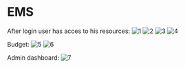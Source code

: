 # EMS

After login user has acces to his resources:
![1](https://github.com/user-attachments/assets/b0bc9fd4-e8b0-4f4f-aa11-fd4995ba9401)
![2](https://github.com/user-attachments/assets/07cf9dcb-54fc-4eb7-b3a6-6a02882c4448)
![3](https://github.com/user-attachments/assets/a4ae866f-d2a4-4480-b14a-808c64e3aedf)
![4](https://github.com/user-attachments/assets/84970966-1f25-4a5c-9f49-1081053663d0)
<!--![5](https://github.com/user-attachments/assets/eb410c30-720c-4ce7-aac9-d1faced2f45d)-->

Budget:
![5](https://github.com/user-attachments/assets/08a5ae1f-c5c2-483f-a1d8-7543b86a7206)
![6](https://github.com/user-attachments/assets/3d89259d-ee36-4dd2-9a18-4cb32fac42da)

Admin dashboard:
![7](https://github.com/user-attachments/assets/c8ee29d5-f77d-4460-9fb4-2775408d0f49)

